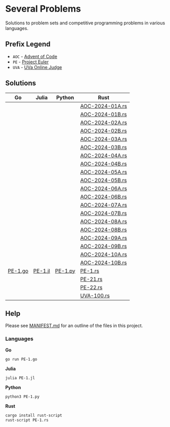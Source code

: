 # Several Problems

Solutions to problem sets and competitive programming problems in various languages.

## Prefix Legend

* `AOC` - [Advent of Code](https://adventofcode.com/)
* `PE` - [Project Euler](https://projecteuler.net/)
* `UVA` - [UVa Online Judge](https://onlinejudge.org/)

## Solutions

<table>
<thead>
<tr>
<th>Go</th>
<th>Julia</th>
<th>Python</th>
<th>Rust</th>
</tr>
</thead>
<tbody>
<tr>
<td></td>
<td></td>
<td></td>
<td><a href="./AOC-2024-01A.rs">AOC-2024-01A.rs</a></td>
</tr>
<tr>
<td></td>
<td></td>
<td></td>
<td><a href="./AOC-2024-01B.rs">AOC-2024-01B.rs</a></td>
</tr>
<tr>
<td></td>
<td></td>
<td></td>
<td><a href="./AOC-2024-02A.rs">AOC-2024-02A.rs</a></td>
</tr>
<tr>
<td></td>
<td></td>
<td></td>
<td><a href="./AOC-2024-02B.rs">AOC-2024-02B.rs</a></td>
</tr>
<tr>
<td></td>
<td></td>
<td></td>
<td><a href="./AOC-2024-03A.rs">AOC-2024-03A.rs</a></td>
</tr>
<tr>
<td></td>
<td></td>
<td></td>
<td><a href="./AOC-2024-03B.rs">AOC-2024-03B.rs</a></td>
</tr>
<tr>
<td></td>
<td></td>
<td></td>
<td><a href="./AOC-2024-04A.rs">AOC-2024-04A.rs</a></td>
</tr>
<tr>
<td></td>
<td></td>
<td></td>
<td><a href="./AOC-2024-04B.rs">AOC-2024-04B.rs</a></td>
</tr>
<tr>
<td></td>
<td></td>
<td></td>
<td><a href="./AOC-2024-05A.rs">AOC-2024-05A.rs</a></td>
</tr>
<tr>
<td></td>
<td></td>
<td></td>
<td><a href="./AOC-2024-05B.rs">AOC-2024-05B.rs</a></td>
</tr>
<tr>
<td></td>
<td></td>
<td></td>
<td><a href="./AOC-2024-06A.rs">AOC-2024-06A.rs</a></td>
</tr>
<tr>
<td></td>
<td></td>
<td></td>
<td><a href="./AOC-2024-06B.rs">AOC-2024-06B.rs</a></td>
</tr>
<tr>
<td></td>
<td></td>
<td></td>
<td><a href="./AOC-2024-07A.rs">AOC-2024-07A.rs</a></td>
</tr>
<tr>
<td></td>
<td></td>
<td></td>
<td><a href="./AOC-2024-07B.rs">AOC-2024-07B.rs</a></td>
</tr>
<tr>
<td></td>
<td></td>
<td></td>
<td><a href="./AOC-2024-08A.rs">AOC-2024-08A.rs</a></td>
</tr>
<tr>
<td></td>
<td></td>
<td></td>
<td><a href="./AOC-2024-08B.rs">AOC-2024-08B.rs</a></td>
</tr>
<tr>
<td></td>
<td></td>
<td></td>
<td><a href="./AOC-2024-09A.rs">AOC-2024-09A.rs</a></td>
</tr>
<tr>
<td></td>
<td></td>
<td></td>
<td><a href="./AOC-2024-09B.rs">AOC-2024-09B.rs</a></td>
</tr>
<tr>
<td></td>
<td></td>
<td></td>
<td><a href="./AOC-2024-10A.rs">AOC-2024-10A.rs</a></td>
</tr>
<tr>
<td></td>
<td></td>
<td></td>
<td><a href="./AOC-2024-10B.rs">AOC-2024-10B.rs</a></td>
</tr>
<tr>
<td><a href="./PE-1.go">PE-1.go</a></td>
<td><a href="./PE-1.jl">PE-1.jl</a></td>
<td><a href="./PE-1.py">PE-1.py</a></td>
<td><a href="./PE-1.rs">PE-1.rs</a></td>
</tr>
<tr>
<td></td>
<td></td>
<td></td>
<td><a href="./PE-21.rs">PE-21.rs</a></td>
</tr>
<tr>
<td></td>
<td></td>
<td></td>
<td><a href="./PE-22.rs">PE-22.rs</a></td>
</tr>
<tr>
<td></td>
<td></td>
<td></td>
<td><a href="./UVA-100.rs">UVA-100.rs</a></td>
</tr>
</tbody>
</table>


## Help

Please see [MANIFEST.md](./MANIFEST.md) for an outline of the files in this project.

### Languages

**Go**

```
go run PE-1.go
```

**Julia**

```
julia PE-1.jl
```

**Python**

```
python3 PE-1.py
```

**Rust**

```bash
cargo install rust-script
rust-script PE-1.rs
```
